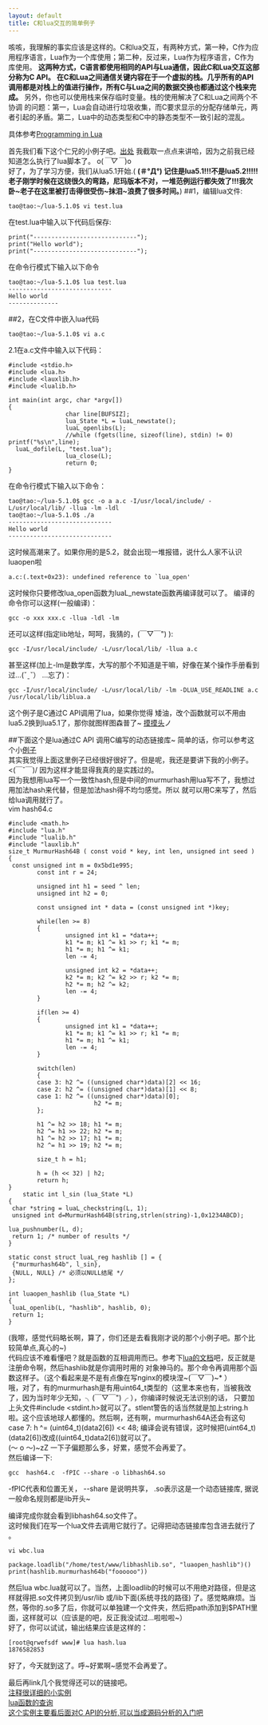 ```yaml
---
layout: default
title: C和lua交互的简单例子
---
```

咳咳，我理解的事实应该是这样的。C和lua交互，有两种方式，第一种，C作为应用程序语言，Lua作为一个库使用；第二种，反过来，Lua作为程序语言，C作为库使用。
**这两种方式，C语言都使用相同的API与Lua通信，因此C和Lua交互这部分称为C API。**
**在C和Lua之间通信关键内容在于一个虚拟的栈。几乎所有的API调用都是对栈上的值进行操作，所有C与Lua之间的数据交换也都通过这个栈来完成。** 另外，你也可以使用栈来保存临时变量。栈的使用解决了C和Lua之间两个不协调
的问题：第一，Lua会自动进行垃圾收集，而C要求显示的分配存储单元，两者引起的矛盾。第二，Lua中的动态类型和C中的静态类型不一致引起的混乱。

具体参考[Programming in Lua](http://www.lua.org/pil/24.html)

首先我们看下这个仁兄的小例子吧。[出处](http://cynthia.blog.51cto.com/839408/850565)
我截取一点点来讲哈，因为之前我已经知道怎么执行了lua脚本了。  o(*￣▽￣*)o   
好了，为了学习方便，我们从lua5.1开始.( **(＃°Д°) 记住是lua5.1!!!不是lua5.2!!!!!老子刚学时候在这绕很久的弯路，尼玛版本不对，一堆范例运行都失效了!!!我次卧~老子在这里被打击得很受伤~抹泪~浪费了很多时间。**)
##1，编辑lua文件:  
>
    tao@tao:~/lua-5.1.0$ vi test.lua
在test.lua中输入以下代码后保存:
>
    print("-----------------------------");    
    print("Hello world"); 
    print("-----------------------------");
在命令行模式下输入以下命令
>
    tao@tao:~/lua-5.1.0$ lua test.lua 
    ----------------------------- 
    Hello world 
    --------------

##2，在C文件中嵌入lua代码  
>
    tao@tao:~/lua-5.1.0$ vi a.c
2.1在a.c文件中输入以下代码：
>
    #include <stdio.h> 
    #include <lua.h> 
    #include <lauxlib.h> 
    #include <lualib.h> 
     
    int main(int argc, char *argv[]) 
    { 
                    char line[BUFSIZ]; 
                    lua_State *L = luaL_newstate(); 
                    luaL_openlibs(L); 
                    //while (fgets(line, sizeof(line), stdin) != 0) printf("%s\n",line); 
      luaL_dofile(L, "test.lua"); 
                    lua_close(L); 
                    return 0; 
    }


在命令行模式下输入以下命令：

>
    tao@tao:~/lua-5.1.0$ gcc -o a a.c -I/usr/local/include/ -L/usr/local/lib/ -llua -lm -ldl 
    tao@tao:~/lua-5.1.0$ ./a 
    ----------------------------- 
    Hello world 
    -----------------------------

这时候高潮来了。如果你用的是5.2，就会出现一堆报错，说什么人家不认识luaopen啦
>
    a.c:(.text+0x23): undefined reference to `lua_open' 

这时候你只要修改lua_open函数为luaL_newstate函数再编译就可以了。
编译的命令你可以这样(一般编译)：
>
    gcc -o xxx xxx.c -llua -ldl -lm
还可以这样(指定lib地址，呵呵，我猜的，(￣▽￣") ):
>
    gcc -I/usr/local/include/ -L/usr/local/lib/ -llua a.c 
甚至这样(加上-lm是数学库，大写的那个不知道是干嘛，好像在某个操作手册看到过...(ˇˍˇ） ...忘了)：
>
    gcc -I/usr/local/include/ -L/usr/local/lib/ -lm -DLUA_USE_READLINE a.c /usr/local/lib/liblua.a

这个例子是C通过C API调用了lua，如果你觉得 矮油，改个函数就可以不用由lua5.2换到lua5.1了，那你就图样图森普了~ [摸摸头](～￣▽￣)ノ 

##下面这个是lua通过C API 调用C编写的动态链接库~ 
简单的话，你可以参考这个小[例子](http://blog.163.com/dang_wenyun/blog/static/42206525200911317247238/)  
其实我觉得上面这里例子已经很好很好了。但是呢，我还是要讲下我的小例子。<(￣ˇ￣)/ 因为这样才能显得我真的是实践过的。   
因为我想用lua写一个一致性hash,但是中间的murmurhash用lua写不了，我想过用加法hash来代替，但是加法hash得不均匀感觉。所以
就可以用C来写了，然后给lua调用就行了。  
vim hash64.c
>
    #include <math.h>
    #include "lua.h"
    #include "lualib.h"
    #include "lauxlib.h"
    size_t MurmurHash64B ( const void * key, int len, unsigned int seed )
    {
     const unsigned int m = 0x5bd1e995;
            const int r = 24;
    
            unsigned int h1 = seed ^ len;
            unsigned int h2 = 0;
    
            const unsigned int * data = (const unsigned int *)key;
    
            while(len >= 8)
            {
                    unsigned int k1 = *data++;
                    k1 *= m; k1 ^= k1 >> r; k1 *= m;
                    h1 *= m; h1 ^= k1;
                    len -= 4;
    
                    unsigned int k2 = *data++;
                    k2 *= m; k2 ^= k2 >> r; k2 *= m;
                    h2 *= m; h2 ^= k2;
                    len -= 4;
            }
    
            if(len >= 4)
            {
                    unsigned int k1 = *data++;
                    k1 *= m; k1 ^= k1 >> r; k1 *= m;
                    h1 *= m; h1 ^= k1;
                    len -= 4;
            }
    
            switch(len)
            {
            case 3: h2 ^= ((unsigned char*)data)[2] << 16;
            case 2: h2 ^= ((unsigned char*)data)[1] << 8;
            case 1: h2 ^= ((unsigned char*)data)[0];
                            h2 *= m;
            };
    
            h1 ^= h2 >> 18; h1 *= m;
            h2 ^= h1 >> 22; h2 *= m;
            h1 ^= h2 >> 17; h1 *= m;
            h2 ^= h1 >> 19; h2 *= m;
    
            size_t h = h1;
    
            h = (h << 32) | h2;
            return h;
    }
        static int l_sin (lua_State *L)
    {
     char *string = luaL_checkstring(L, 1);
     unsigned int d=MurmurHash64B(string,strlen(string)-1,0x1234ABCD);
    
    lua_pushnumber(L, d);
     return 1; /* number of results */
    }
    
    static const struct luaL_reg hashlib [] = {
     {"murmurhash64b", l_sin},
     {NULL, NULL} /* 必须以NULL结尾 */
    };
    
    int luaopen_hashlib (lua_State *L)
    {
     luaL_openlib(L, "hashlib", hashlib, 0);
     return 1;
    }

(我嚓，感觉代码略长啊，算了，你们还是去看我刚才说的那个小例子吧。那个比较简单点,真心的~)  
代码应该不难看懂吧？就是函数的互相调用而已。参考下[lua的文档](http://www.lua.org/pil)吧，反正就是注册命令啊，然后hashlib就是你调用时用的
对象神马的。那个命令再调用那个函数这样子。（这个看起来是不是有点像在写nginx的模块涅~(￣▽￣)~* ）  
哦，对了，有的murmurhash是有用uint64_t类型的（这里本来也有，当被我改了，因为当时年少无知，╮(￣▽￣")╭ ），你编译时候说无法识别的话，
只要加上头文件#include <stdint.h>就可以了。stlent警告的话当然就是加上string.h啦。这个应该地球人都懂的。然后啊，还有啊，murmurhash64A还会有这句case 7: h ^= (uint64_t)(data2[6]) << 48;
编译会说有错误，这时候把(uint64_t)(data2[6])改成((uint64_t)data2[6])就可以了。  
(～ o ～)~zZ 一下子偏题那么多，好累，感觉不会再爱了。  
然后编译一下:
>
    gcc  hash64.c  -fPIC --share -o libhash64.so
-fPIC代表和位置无关， --share 是说明共享，  .so表示这是一个动态链接库, 据说一般命名规则都是lib开头~  

编译完成你就会看到libhash64.so文件了。  
这时候我们在写一个lua文件去调用它就行了。记得把动态链接库包含进去就行了 。
>
    vi wbc.lua
>
    package.loadlib("/home/test/www/libhashlib.so", "luaopen_hashlib")()
    print(hashlib.murmurhash64b("foooooo"))

然后lua wbc.lua就可以了。当然，上面loadlib的时候可以不用绝对路径，但是这样就得把.so文件拷贝到/usr/lib  或/lib下面(系统寻找的路径)
了。感觉略麻烦。当然，等你的.so多了后，你就可以单独建一个文件夹，然后把path添加到$PATH里面，这样就可以（应该是的吧，反正我没试过...啦啦啦~）    
好了，你可以试试，输出结果应该是这样的：
>
    [root@qrwefsdf www]# lua hash.lua 
    1876582853

好了，今天就到这了。呼~好累啊~感觉不会再爱了。  

最后再link几个我觉得还可以的链接吧。  
[注释很详细的小实例](http://www.cnblogs.com/stephen-liu74/archive/2012/07/23/2469902.html)  
[lua函数的查询](http://www.lua.org/manual/5.1/manual.html#pdf-string.format)  
[这个实例主要看后面对C API的分析,可以当成源码分析的入门吧](http://blog.csdn.net/ym012/article/details/7188707)  
